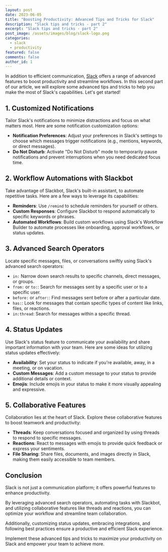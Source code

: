 ```yaml
---
layout: post
date: 2023-06-05
title: "Boosting Productivity: Advanced Tips and Tricks for Slack"
description: "Slack tips and tricks - part 2"
excerpt: "Slack tips and tricks - part 2"
post_image: /assets/images/blog/slack-logo.png
categories:
  - slack
  - productivity
featured: false
comments: false
author_id: 1
---
```


In addition to efficient communication, [Slack](https://slack.com/) offers a range of advanced features to boost productivity and streamline workflows. 
In this second part of our article, we will explore some advanced tips and tricks to help you make the most of Slack's capabilities. Let's get started!

## **1. Customized Notifications**

Tailor Slack's notifications to minimize distractions and focus on what matters most. Here are some notification customization options:

- **Notification Preferences**: Adjust your preferences in Slack's settings to choose which messages trigger notifications (e.g., mentions, keywords, or direct messages).
- **Do Not Disturb**: Activate "Do Not Disturb" mode to temporarily pause notifications and prevent interruptions when you need dedicated focus time.

## **2. Workflow Automations with Slackbot**

Take advantage of Slackbot, Slack's built-in assistant, to automate repetitive tasks. Here are a few ways to leverage its capabilities:

- **Reminders**: Use `/remind` to schedule reminders for yourself or others.
- **Custom Responses**: Configure Slackbot to respond automatically to specific keywords or phrases.
- **Automated Workflows**: Build custom workflows using Slack's Workflow Builder to automate processes like onboarding, approval workflows, or status updates.

## **3. Advanced Search Operators**

Locate specific messages, files, or conversations swiftly using Slack's advanced search operators:

- `in:` Narrow down search results to specific channels, direct messages, or groups.
- `from:` or `to:`: Search for messages sent by a specific user or to a specific user.
- `before:` or `after:`: Find messages sent before or after a particular date.
- `has:`: Look for messages that contain specific types of content like links, files, or reactions.
- `in:thread`: Search for messages within a specific thread.

## **4. Status Updates**

Use Slack's status feature to communicate your availability and share important information with your team. 
Here are some ideas for utilizing status updates effectively:

- **Availability**: Set your status to indicate if you're available, away, in a meeting, or on vacation.
- **Custom Messages**: Add a custom message to your status to provide additional details or context.
- **Emojis**: Include emojis in your status to make it more visually appealing and expressive.

## **5. Collaborative Features**

Collaboration lies at the heart of Slack. Explore these collaborative features to boost teamwork and productivity:

- **Threads**: Keep conversations focused and organized by using threads to respond to specific messages.
- **Reactions**: React to messages with emojis to provide quick feedback or express your sentiments.
- **File Sharing**: Share files, documents, and images directly in Slack, making them easily accessible to team members.

## **Conclusion**
Slack is not just a communication platform; it offers powerful features to enhance productivity.

By leveraging advanced search operators, automating tasks with Slackbot, and utilizing collaborative features like threads and reactions, you can optimize your workflow and streamline team collaboration.

Additionally, customizing status updates, embracing integrations, and following best practices ensure a productive and efficient Slack experience.

Implement these advanced tips and tricks to maximize your productivity on Slack and empower your team to achieve more.
